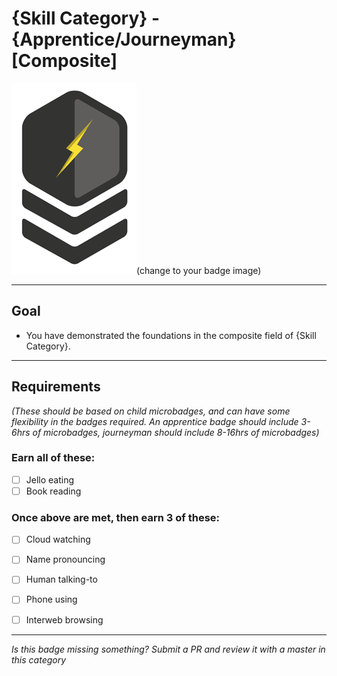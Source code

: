 # {Skill Category} - {Apprentice/Journeyman} [Composite]

![{Skill Category} - Master Badge](../img/badges/perf-master-md.png "{Skill Category} Master badge")(change to your badge image)


-----


## Goal
- You have demonstrated the foundations in the composite field of {Skill Category}.


-----


## Requirements
*(These should be based on child microbadges, and can have some flexibility in the badges required. An apprentice badge should include 3-6hrs of microbadges, journeyman should include 8-16hrs of microbadges)*

### Earn all of these:
  - [ ] Jello eating
  - [ ] Book reading

### Once above are met, then earn 3 of these:
  - [ ] Cloud watching
  - [ ] Name pronouncing
  - [ ] Human talking-to
  - [ ] Phone using
  - [ ] Interweb browsing


-----

  *Is this badge missing something? Submit a PR and review it with a master in this category*
